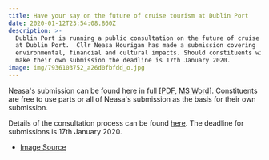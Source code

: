 ```yaml
---
title: Have your say on the future of cruise tourism at Dublin Port
date: 2020-01-12T23:54:08.860Z
description: >-
  Dublin Port is running a public consultation on the future of cruise tourism
  at Dublin Port.  Cllr Neasa Hourigan has made a submission covering
  environmental, financial and cultural impacts. Should constituents wish to
  make their own submission the deadline is 17th January 2020.
image: img/7936103752_a26d0fbfdd_o.jpg
---
```

Neasa's submission can be found here in full [[PDF](/docs/DublinPortCruiseShipSubmissionJan2020.pdf), [MS Word](/docs/DublinPortCruiseShipSubmissionJan2020.doc)]. Constituents are free to use parts or all of Neasa's submission as the basis for their own submission.

Details of the consultation process can be found [here](https://www.dublinport.ie/masterplan/cruise-consultation/). The deadline for submissions is 17th January 2020.



* [Image Source](https://www.flickr.com/photos/infomatique/7936103752)
